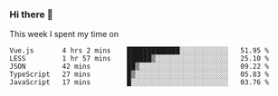 ### Hi there 👋

<!--
**qiruohan/qiruohan** is a ✨ _special_ ✨ repository because its `README.md` (this file) appears on your GitHub profile.

Here are some ideas to get you started:

- 🔭 I’m currently working on ...
- 🌱 I’m currently learning ...
- 👯 I’m looking to collaborate on ...
- 🤔 I’m looking for help with ...
- 💬 Ask me about ...
- 📫 How to reach me: ...
- 😄 Pronouns: ...
- ⚡ Fun fact: ...
-->

This week I spent my time on 
<!--START_SECTION:waka-->
```text
Vue.js       4 hrs 2 mins    █████████████░░░░░░░░░░░░   51.95 % 
LESS         1 hr 57 mins    ██████▒░░░░░░░░░░░░░░░░░░   25.10 % 
JSON         42 mins         ██▒░░░░░░░░░░░░░░░░░░░░░░   09.22 % 
TypeScript   27 mins         █▒░░░░░░░░░░░░░░░░░░░░░░░   05.83 % 
JavaScript   17 mins         █░░░░░░░░░░░░░░░░░░░░░░░░   03.76 % 
```
<!--END_SECTION:waka-->
